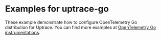 # Examples for uptrace-go

These example demonstrate how to configure OpenTelemetry Go distribution for Uptrace. You can find
more examples at
[OpenTelemetry Go instrumentations](https://uptrace.dev/opentelemetry/instrumentations/?lang=go).
